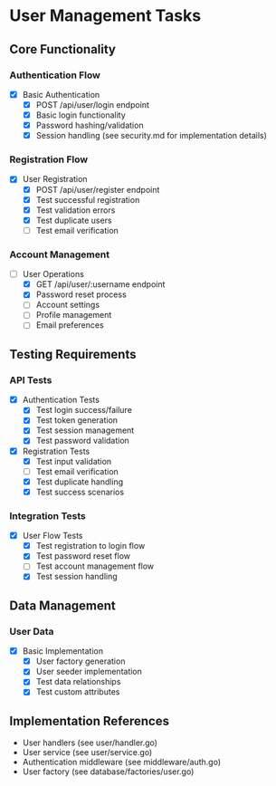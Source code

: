 # User Management Tasks

## Core Functionality
### Authentication Flow
- [x] Basic Authentication
  - [x] POST /api/user/login endpoint
  - [x] Basic login functionality
  - [x] Password hashing/validation
  - [x] Session handling (see security.md for implementation details)

### Registration Flow
- [x] User Registration
  - [x] POST /api/user/register endpoint
  - [x] Test successful registration
  - [x] Test validation errors
  - [x] Test duplicate users
  - [ ] Test email verification

### Account Management
- [ ] User Operations
  - [x] GET /api/user/:username endpoint
  - [x] Password reset process
  - [ ] Account settings
  - [ ] Profile management
  - [ ] Email preferences

## Testing Requirements
### API Tests
- [x] Authentication Tests
  - [x] Test login success/failure
  - [x] Test token generation
  - [x] Test session management
  - [x] Test password validation

- [x] Registration Tests
  - [x] Test input validation
  - [ ] Test email verification
  - [x] Test duplicate handling
  - [x] Test success scenarios

### Integration Tests
- [x] User Flow Tests
  - [x] Test registration to login flow
  - [x] Test password reset flow
  - [ ] Test account management flow
  - [x] Test session handling

## Data Management
### User Data
- [x] Basic Implementation
  - [x] User factory generation
  - [x] User seeder implementation
  - [x] Test data relationships
  - [x] Test custom attributes

## Implementation References
- User handlers (see user/handler.go)
- User service (see user/service.go)
- Authentication middleware (see middleware/auth.go)
- User factory (see database/factories/user.go) 